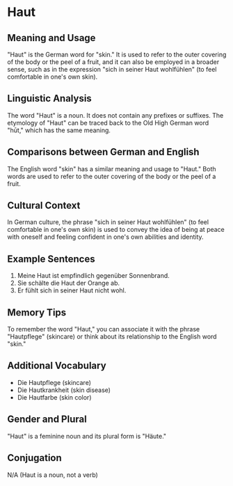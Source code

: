 # Haut
## Meaning and Usage
"Haut" is the German word for "skin." It is used to refer to the outer covering of the body or the peel of a fruit, and it can also be employed in a broader sense, such as in the expression "sich in seiner Haut wohlfühlen" (to feel comfortable in one's own skin).

## Linguistic Analysis
The word "Haut" is a noun. It does not contain any prefixes or suffixes. The etymology of "Haut" can be traced back to the Old High German word "hūt," which has the same meaning.

## Comparisons between German and English
The English word "skin" has a similar meaning and usage to "Haut." Both words are used to refer to the outer covering of the body or the peel of a fruit.

## Cultural Context
In German culture, the phrase "sich in seiner Haut wohlfühlen" (to feel comfortable in one's own skin) is used to convey the idea of being at peace with oneself and feeling confident in one's own abilities and identity.

## Example Sentences
1. Meine Haut ist empfindlich gegenüber Sonnenbrand.
2. Sie schälte die Haut der Orange ab.
3. Er fühlt sich in seiner Haut nicht wohl.

## Memory Tips
To remember the word "Haut," you can associate it with the phrase "Hautpflege" (skincare) or think about its relationship to the English word "skin."

## Additional Vocabulary
- Die Hautpflege (skincare)
- Die Hautkrankheit (skin disease)
- Die Hautfarbe (skin color)

## Gender and Plural
"Haut" is a feminine noun and its plural form is "Häute."

## Conjugation
N/A (Haut is a noun, not a verb)